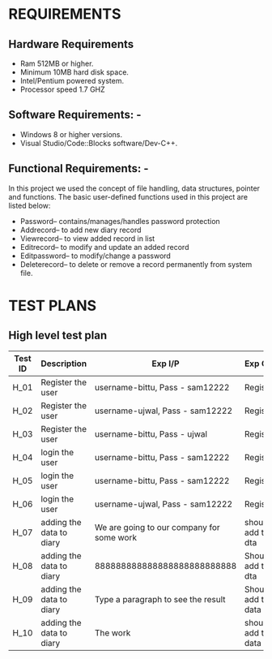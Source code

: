 # REQUIREMENTS 


## Hardware Requirements
 - Ram 512MB or higher.
- Minimum 10MB hard disk space.
- Intel/Pentium powered system.
 - Processor speed 1.7 GHZ

## Software Requirements: -
-	 Windows 8 or higher versions.
-	 Visual Studio/Code::Blocks software/Dev-C++.



## Functional Requirements: -

In this project we used the concept of file handling, data structures, pointer and functions.
The basic user-defined functions used in this project are listed below:
-	Password– contains/manages/handles password protection
-	Addrecord– to add new diary record
-	Viewrecord– to view added record in list
-	Editrecord– to modify and update an added record
-	Editpassword– to modify/change a password
-	Deleterecord– to delete or remove a record permanently from system file.


#  TEST PLANS

##  High level test plan

|Test ID| Description | Exp I/P | Exp O/P | Act O/P | Type of test |
|---|---|---|---|---|---|
|H_01|Register the user|username-bittu, Pass - sam12222|Register|Passed|Registration|
|H_02|Register the user|username-ujwal, Pass - sam12222|Register|Passed|Registration|
|H_03|Register the user|username-bittu, Pass - ujwal|Register|Passed|Registration|
|H_04|login the user|username-bittu, Pass - sam12222|Register|Passed|login|
|H_05|login the user|username-bittu, Pass - sam12222|Register|Passed|login|
|H_06|login the user|username-ujwal, Pass - sam12222|Register|Passed|login|
|H_07|adding the data to diary|We are going to our company for some work|should add the dta|Passed|ADD RECORD|
|H_08|adding the data to diary|888888888888888888888888888|Should add the dta |Passed|ADD RECORD|
|H_09|adding the data to diary|Type a paragraph to see the result|Should add the data|Passed|ADD RECORD|
|H_10|adding the data to diary|The work|should add the data |Passed|ADD RECORD|
